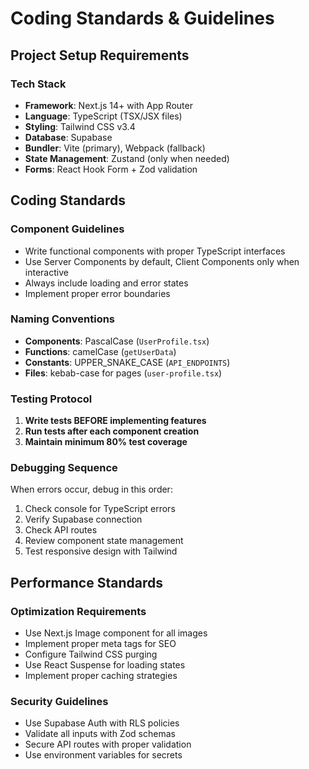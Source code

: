 # Coding Standards & Guidelines

## Project Setup Requirements

### Tech Stack
- **Framework**: Next.js 14+ with App Router
- **Language**: TypeScript (TSX/JSX files)
- **Styling**: Tailwind CSS v3.4
- **Database**: Supabase
- **Bundler**: Vite (primary), Webpack (fallback)
- **State Management**: Zustand (only when needed)
- **Forms**: React Hook Form + Zod validation

## Coding Standards

### Component Guidelines
- Write functional components with proper TypeScript interfaces
- Use Server Components by default, Client Components only when interactive
- Always include loading and error states
- Implement proper error boundaries

### Naming Conventions
- **Components**: PascalCase (`UserProfile.tsx`)
- **Functions**: camelCase (`getUserData`)
- **Constants**: UPPER_SNAKE_CASE (`API_ENDPOINTS`)
- **Files**: kebab-case for pages (`user-profile.tsx`)

### Testing Protocol
1. **Write tests BEFORE implementing features**
2. **Run tests after each component creation**
3. **Maintain minimum 80% test coverage**

### Debugging Sequence
When errors occur, debug in this order:
1. Check console for TypeScript errors
2. Verify Supabase connection
3. Check API routes
4. Review component state management
5. Test responsive design with Tailwind

## Performance Standards

### Optimization Requirements
- Use Next.js Image component for all images
- Implement proper meta tags for SEO
- Configure Tailwind CSS purging
- Use React Suspense for loading states
- Implement proper caching strategies

### Security Guidelines
- Use Supabase Auth with RLS policies
- Validate all inputs with Zod schemas
- Secure API routes with proper validation
- Use environment variables for secrets
